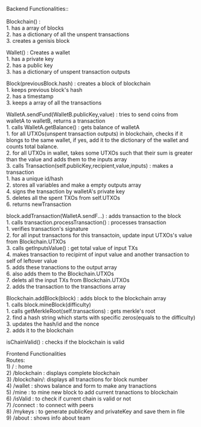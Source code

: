 Backend Functionalities::\
\
Blockchain() :\
	1. has a array of blocks  
	2. has a dictionary of all the unspent transactions  
	3. creates a genisis block  
  
Wallet() : Creates a wallet   
	1. has a private key  
	2. has a public key  
	3. has a dictionary of unspent transaction outputs  
  
Block(previousBlock.hash) : creates a block of blockchain  
	1. keeps previous block's hash  
	2. has a timestamp  
	3. keeps a array of all the transactions  
  
WalletA.sendFund(WalletB.publicKey,value) : tries to send coins from walletA to walletB, returns a transaction   
	1. calls WalletA.getBalance() :  gets balance of walletA  
		1. for all UTXOs(unspent transaction outputs) in blockchain, checks if it blongs to the same wallet, if yes, add it to the dictionary of the    wallet and counts total balance.  
	2. for all UTXOs in wallet, takes some UTXOs such that their sum is greater than the value and adds them to the inputs array  
	3. calls Transaction(self.publicKey,recipient,value,inputs) : makes a transaction  
		1. has a unique id/hash  
		2. stores all variables and make a empty outputs array	  
	4. signs the transaction by walletA's private key  
	5. deletes all the spent TXOs from self.UTXOs  
	6. returns newTransaction  
  
block.addTransaction(WalletA.sendF...) : adds transaction to the block  
	1. calls transaction.processTransaction() : processes transaction  
		1. verifies transaction's signature  
		2. for all input transactons for this transactoin, update input UTXOs's value from Blockchain.UTXOs  
		3. calls getInputsValue() : get total value of input TXs  
		4. makes transaction to recipirnt of input value and another transaction to self of leftover value  
		5. adds these tranactions to the output array  
		6. also adds them to the Blockchain.UTXOs  
		7. delets all the input TXs from Blockchain.UTXOs  
	2. adds the transaction to the transactions array  

Blockchain.addBlock(block) : adds block to the blockchain array  
	1. calls block.mineBlock(difficulty)  
		1. calls getMerkleRoot(self.transactions) : gets merkle's root  
		2. find a hash string which starts with specific zeros(equals to the difficulty)  
		3. updates the hash/id and the nonce  
	2. adds it to the blockchain   
  
isChainValid() : checks if the blockchain is valid  


Frontend Functionalities  
Routes:  
    1) / : home  
    2) /blockchain : displays complete blockchain  
    3) /blockchain/<index>: displays all tranactions for block number <index>  
    4) /wallet : shows balance and form to make any tranactions  
    5) /mine : to mine new block to add current tranactions to blockchain  
    6) /isValid : to check if current chain is valid or not   
    7) /connect : to connect with peers  
    8) /mykeys : to generate publicKey and privateKey and save them in file  
    9) /about : shows info about team  
